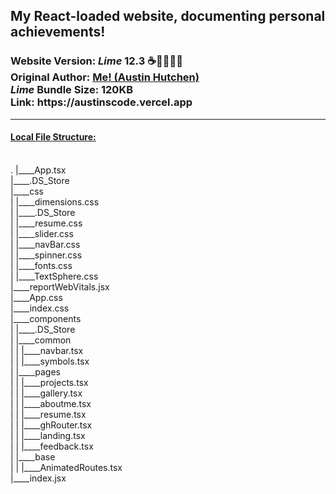 <h2>My React-loaded website, documenting personal achievements!</h2>  <h3>Website Version: <i>Lime</i> <b> 12.3 ☕️🎉👨🏾‍💻 </b> 
<br/> Original Author: <u><b>Me! (Austin Hutchen) </b></u> 
<br/>  <i> Lime </i>Bundle Size: <b> 120KB </b>
<br/> Link: <b> https://austinscode.vercel.app </b>
 </h3>
<hr/>
 <u> <h4> Local File Structure: </h4> </u> <br/>
. 
|____App.tsx <br/>
|____.DS_Store <br/>
|____css <br/>
| |____dimensions.css <br/>
| |____.DS_Store <br/>
| |____resume.css <br/>
| |____slider.css <br/>
| |____navBar.css <br/>
| |____spinner.css <br/>
| |____fonts.css <br/>
| |____TextSphere.css <br/>
|____reportWebVitals.jsx <br/>
|____App.css <br/>
|____index.css <br/>
|____components <br/>
| |____.DS_Store <br/>
| |____common <br/>
| | |____navbar.tsx <br/>
| | |____symbols.tsx <br/>
| |____pages <br/>
| | |____projects.tsx <br/>
| | |____gallery.tsx <br/>
| | |____aboutme.tsx <br/>
| | |____resume.tsx <br/>
| | |____ghRouter.tsx <br/>
| | |____landing.tsx <br/>
| | |____feedback.tsx <br/>
| |____base <br/>
| | |____AnimatedRoutes.tsx <br/>
|____index.jsx <br/>
